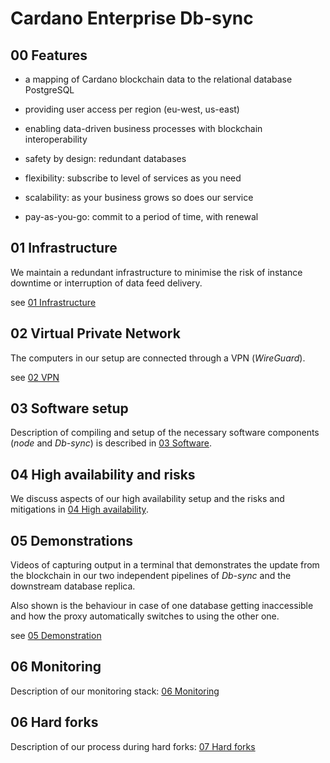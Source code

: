 # Cardano Enterprise Db-sync

## 00 Features

* a mapping of Cardano blockchain data to the relational database PostgreSQL

* providing user access per region (eu-west, us-east)

* enabling data-driven business processes with blockchain interoperability

* safety by design: redundant databases

* flexibility: subscribe to level of services as you need

* scalability: as your business grows so does our service

* pay-as-you-go: commit to a period of time, with renewal


## 01 Infrastructure

We maintain a redundant infrastructure to minimise the risk of instance downtime or interruption of data feed delivery.

see [01 Infrastructure](01_Infrastructure.md)


## 02 Virtual Private Network

The computers in our setup are connected through a VPN (_WireGuard_).

see [02 VPN](02_VPN.md)


## 03 Software setup

Description of compiling and setup of the necessary software components (_node_ and _Db-sync_) is described in [03 Software](03_Software.md).


## 04 High availability and risks

We discuss aspects of our high availability setup and the risks and mitigations in [04 High availability](04_High_availability.md).


## 05 Demonstrations

Videos of capturing output in a terminal that demonstrates the update from the blockchain in our two independent pipelines of _Db-sync_ and the downstream database replica.

Also shown is the behaviour in case of one database getting inaccessible and how the proxy automatically switches to using the other one.

see [05 Demonstration](05_Demonstration_M1.md)

## 06 Monitoring

Description of our monitoring stack: [06 Monitoring](06_Monitoring.md)

## 06 Hard forks

Description of our process during hard forks: [07 Hard forks](07_Hard_forks.md)
